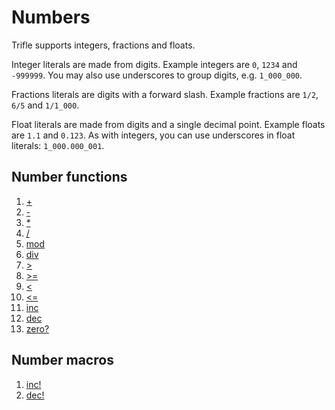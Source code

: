 # Numbers

Trifle supports integers, fractions and floats.

Integer literals are made from digits. Example integers are `0`,
`1234` and `-999999`. You may also use underscores to group digits,
e.g. `1_000_000`.

Fractions literals are digits with a forward slash. Example fractions
are `1/2`, `6/5` and `1/1_000`.

Float literals are made from digits and a single decimal
point. Example floats are `1.1` and `0.123`. As with integers, you can
use underscores in float literals: `1_000.000_001`.

## Number functions

1. [+](Numbers-Add.md)
2. [-](Numbers-Subtract.md)
3. [*](Numbers-Multiply.md)
3. [/](Numbers-Divide.md)
4. [mod](Numbers-Mod.md)
5. [div](Numbers-Div.md)
6. [>](Numbers-LessThan.md)
7. [>=](Numbers-LessThanEqual.md)
8. [<](Numbers-GreaterThan.md)
9. [<=](Numbers-GreaterThanEqual.md)
10. [inc](Numbers-Inc.md)
11. [dec](Numbers-Dec.md)
12. [zero?](Numbers-ZeroPredicate.md)

## Number macros

1. [inc!](Numbers-IncMacro.md)
2. [dec!](Numbers-DecMacro.md)
